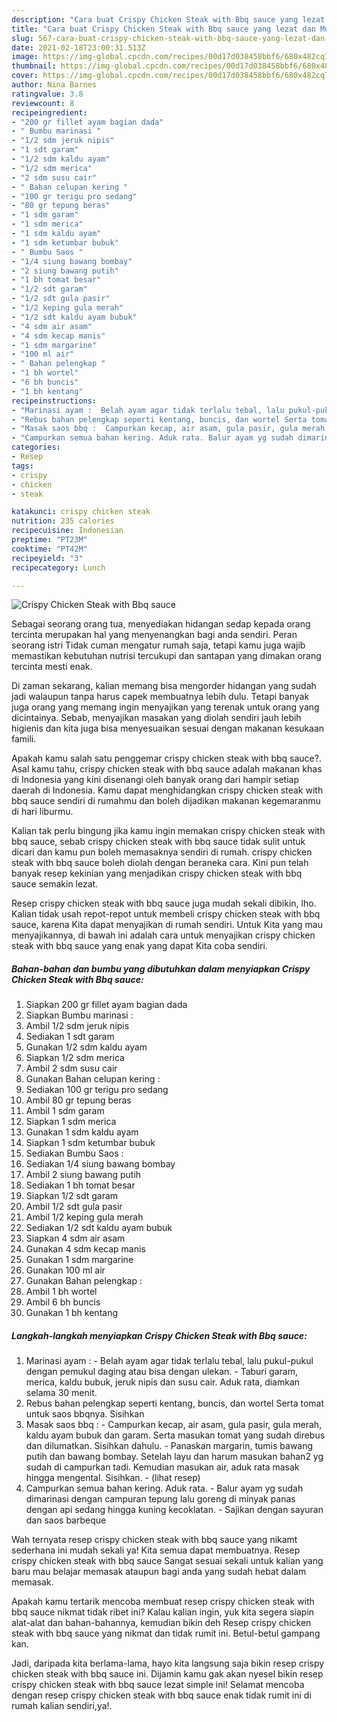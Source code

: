 ```yaml
---
description: "Cara buat Crispy Chicken Steak with Bbq sauce yang lezat dan Mudah Dibuat"
title: "Cara buat Crispy Chicken Steak with Bbq sauce yang lezat dan Mudah Dibuat"
slug: 567-cara-buat-crispy-chicken-steak-with-bbq-sauce-yang-lezat-dan-mudah-dibuat
date: 2021-02-18T23:00:31.513Z
image: https://img-global.cpcdn.com/recipes/00d17d038458bbf6/680x482cq70/crispy-chicken-steak-with-bbq-sauce-foto-resep-utama.jpg
thumbnail: https://img-global.cpcdn.com/recipes/00d17d038458bbf6/680x482cq70/crispy-chicken-steak-with-bbq-sauce-foto-resep-utama.jpg
cover: https://img-global.cpcdn.com/recipes/00d17d038458bbf6/680x482cq70/crispy-chicken-steak-with-bbq-sauce-foto-resep-utama.jpg
author: Nina Barnes
ratingvalue: 3.8
reviewcount: 8
recipeingredient:
- "200 gr fillet ayam bagian dada"
- " Bumbu marinasi "
- "1/2 sdm jeruk nipis"
- "1 sdt garam"
- "1/2 sdm kaldu ayam"
- "1/2 sdm merica"
- "2 sdm susu cair"
- " Bahan celupan kering "
- "100 gr terigu pro sedang"
- "80 gr tepung beras"
- "1 sdm garam"
- "1 sdm merica"
- "1 sdm kaldu ayam"
- "1 sdm ketumbar bubuk"
- " Bumbu Saos "
- "1/4 siung bawang bombay"
- "2 siung bawang putih"
- "1 bh tomat besar"
- "1/2 sdt garam"
- "1/2 sdt gula pasir"
- "1/2 keping gula merah"
- "1/2 sdt kaldu ayam bubuk"
- "4 sdm air asam"
- "4 sdm kecap manis"
- "1 sdm margarine"
- "100 ml air"
- " Bahan pelengkap "
- "1 bh wortel"
- "6 bh buncis"
- "1 bh kentang"
recipeinstructions:
- "Marinasi ayam :  Belah ayam agar tidak terlalu tebal, lalu pukul-pukul dengan pemukul daging atau bisa dengan ulekan. Taburi garam, merica, kaldu bubuk, jeruk nipis dan susu cair. Aduk rata, diamkan selama 30 menit."
- "Rebus bahan pelengkap seperti kentang, buncis, dan wortel Serta tomat untuk saos bbqnya. Sisihkan"
- "Masak saos bbq :  Campurkan kecap, air asam, gula pasir, gula merah, kaldu ayam bubuk dan garam. Serta masukan tomat yang sudah direbus dan dilumatkan. Sisihkan dahulu. Panaskan margarin, tumis bawang putih dan bawang bombay. Setelah layu dan harum masukan bahan2 yg sudah di campurkan tadi. Kemudian masukan air, aduk rata masak hingga mengental. Sisihkan.           (lihat resep)"
- "Campurkan semua bahan kering. Aduk rata. Balur ayam yg sudah dimarinasi dengan campuran tepung lalu goreng di minyak panas dengan api sedang hingga kuning kecoklatan. Sajikan dengan sayuran dan saos barbeque"
categories:
- Resep
tags:
- crispy
- chicken
- steak

katakunci: crispy chicken steak 
nutrition: 235 calories
recipecuisine: Indonesian
preptime: "PT23M"
cooktime: "PT42M"
recipeyield: "3"
recipecategory: Lunch

---
```



![Crispy Chicken Steak with Bbq sauce](https://img-global.cpcdn.com/recipes/00d17d038458bbf6/680x482cq70/crispy-chicken-steak-with-bbq-sauce-foto-resep-utama.jpg)

Sebagai seorang orang tua, menyediakan hidangan sedap kepada orang tercinta merupakan hal yang menyenangkan bagi anda sendiri. Peran seorang istri Tidak cuman mengatur rumah saja, tetapi kamu juga wajib memastikan kebutuhan nutrisi tercukupi dan santapan yang dimakan orang tercinta mesti enak.

Di zaman  sekarang, kalian memang bisa mengorder hidangan yang sudah jadi walaupun tanpa harus capek membuatnya lebih dulu. Tetapi banyak juga orang yang memang ingin menyajikan yang terenak untuk orang yang dicintainya. Sebab, menyajikan masakan yang diolah sendiri jauh lebih higienis dan kita juga bisa menyesuaikan sesuai dengan makanan kesukaan famili. 



Apakah kamu salah satu penggemar crispy chicken steak with bbq sauce?. Asal kamu tahu, crispy chicken steak with bbq sauce adalah makanan khas di Indonesia yang kini disenangi oleh banyak orang dari hampir setiap daerah di Indonesia. Kamu dapat menghidangkan crispy chicken steak with bbq sauce sendiri di rumahmu dan boleh dijadikan makanan kegemaranmu di hari liburmu.

Kalian tak perlu bingung jika kamu ingin memakan crispy chicken steak with bbq sauce, sebab crispy chicken steak with bbq sauce tidak sulit untuk dicari dan kamu pun boleh memasaknya sendiri di rumah. crispy chicken steak with bbq sauce boleh diolah dengan beraneka cara. Kini pun telah banyak resep kekinian yang menjadikan crispy chicken steak with bbq sauce semakin lezat.

Resep crispy chicken steak with bbq sauce juga mudah sekali dibikin, lho. Kalian tidak usah repot-repot untuk membeli crispy chicken steak with bbq sauce, karena Kita dapat menyajikan di rumah sendiri. Untuk Kita yang mau menyajikannya, di bawah ini adalah cara untuk menyajikan crispy chicken steak with bbq sauce yang enak yang dapat Kita coba sendiri.

<!--inarticleads1-->

##### Bahan-bahan dan bumbu yang dibutuhkan dalam menyiapkan Crispy Chicken Steak with Bbq sauce:

1. Siapkan 200 gr fillet ayam bagian dada
1. Siapkan  Bumbu marinasi :
1. Ambil 1/2 sdm jeruk nipis
1. Sediakan 1 sdt garam
1. Gunakan 1/2 sdm kaldu ayam
1. Siapkan 1/2 sdm merica
1. Ambil 2 sdm susu cair
1. Gunakan  Bahan celupan kering :
1. Sediakan 100 gr terigu pro sedang
1. Ambil 80 gr tepung beras
1. Ambil 1 sdm garam
1. Siapkan 1 sdm merica
1. Gunakan 1 sdm kaldu ayam
1. Siapkan 1 sdm ketumbar bubuk
1. Sediakan  Bumbu Saos :
1. Sediakan 1/4 siung bawang bombay
1. Ambil 2 siung bawang putih
1. Sediakan 1 bh tomat besar
1. Siapkan 1/2 sdt garam
1. Ambil 1/2 sdt gula pasir
1. Ambil 1/2 keping gula merah
1. Sediakan 1/2 sdt kaldu ayam bubuk
1. Siapkan 4 sdm air asam
1. Gunakan 4 sdm kecap manis
1. Gunakan 1 sdm margarine
1. Gunakan 100 ml air
1. Gunakan  Bahan pelengkap :
1. Ambil 1 bh wortel
1. Ambil 6 bh buncis
1. Gunakan 1 bh kentang




<!--inarticleads2-->

##### Langkah-langkah menyiapkan Crispy Chicken Steak with Bbq sauce:

1. Marinasi ayam :  - Belah ayam agar tidak terlalu tebal, lalu pukul-pukul dengan pemukul daging atau bisa dengan ulekan. - Taburi garam, merica, kaldu bubuk, jeruk nipis dan susu cair. Aduk rata, diamkan selama 30 menit.
1. Rebus bahan pelengkap seperti kentang, buncis, dan wortel Serta tomat untuk saos bbqnya. Sisihkan
1. Masak saos bbq :  - Campurkan kecap, air asam, gula pasir, gula merah, kaldu ayam bubuk dan garam. Serta masukan tomat yang sudah direbus dan dilumatkan. Sisihkan dahulu. - Panaskan margarin, tumis bawang putih dan bawang bombay. Setelah layu dan harum masukan bahan2 yg sudah di campurkan tadi. Kemudian masukan air, aduk rata masak hingga mengental. Sisihkan. -           (lihat resep)
1. Campurkan semua bahan kering. Aduk rata. - Balur ayam yg sudah dimarinasi dengan campuran tepung lalu goreng di minyak panas dengan api sedang hingga kuning kecoklatan. - Sajikan dengan sayuran dan saos barbeque




Wah ternyata resep crispy chicken steak with bbq sauce yang nikamt sederhana ini mudah sekali ya! Kita semua dapat membuatnya. Resep crispy chicken steak with bbq sauce Sangat sesuai sekali untuk kalian yang baru mau belajar memasak ataupun bagi anda yang sudah hebat dalam memasak.

Apakah kamu tertarik mencoba membuat resep crispy chicken steak with bbq sauce nikmat tidak ribet ini? Kalau kalian ingin, yuk kita segera siapin alat-alat dan bahan-bahannya, kemudian bikin deh Resep crispy chicken steak with bbq sauce yang nikmat dan tidak rumit ini. Betul-betul gampang kan. 

Jadi, daripada kita berlama-lama, hayo kita langsung saja bikin resep crispy chicken steak with bbq sauce ini. Dijamin kamu gak akan nyesel bikin resep crispy chicken steak with bbq sauce lezat simple ini! Selamat mencoba dengan resep crispy chicken steak with bbq sauce enak tidak rumit ini di rumah kalian sendiri,ya!.

